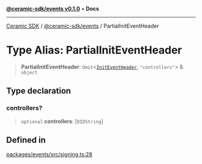 [**@ceramic-sdk/events v0.1.0**](../README.md) • **Docs**

***

[Ceramic SDK](../../../README.md) / [@ceramic-sdk/events](../README.md) / PartialInitEventHeader

# Type Alias: PartialInitEventHeader

> **PartialInitEventHeader**: `Omit`\<[`InitEventHeader`](InitEventHeader.md), `"controllers"`\> & `object`

## Type declaration

### controllers?

> `optional` **controllers**: [`DIDString`]

## Defined in

[packages/events/src/signing.ts:28](https://github.com/ceramicstudio/ceramic-sdk/blob/945faad9ebf96fe9133cf555c12887003aaa32e5/packages/events/src/signing.ts#L28)
